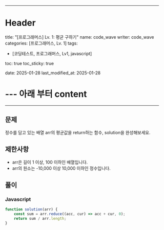 
---
# Header
title: "[프로그래머스] Lv. 1: 평균 구하기"
name: code_wave
writer: code_wave
categories: [프로그래머스, Lv. 1]
tags:
- [코딩테스트, 프로그래머스, Lv1, javascript]

toc: true
toc_sticky: true

date: 2025-01-28
last_modified_at: 2025-01-28

# --- 아래 부터 content
---

## 문제
정수를 담고 있는 배열 arr의 평균값을 return하는 함수, solution을 완성해보세요.

## 제한사항
- arr은 길이 1 이상, 100 이하인 배열입니다.
- arr의 원소는 -10,000 이상 10,000 이하인 정수입니다.

## 풀이
### Javascript
```js
function solution(arr) {
    const sum = arr.reduce((acc, cur) => acc + cur, 0);
    return sum / arr.length;
}
```
